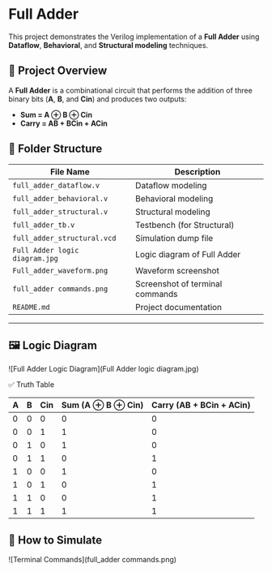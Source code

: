 # Full Adder 

This project demonstrates the Verilog implementation of a **Full Adder** using **Dataflow**, **Behavioral**, and **Structural modeling** techniques.

## 📝 Project Overview

A **Full Adder** is a combinational circuit that performs the addition of three binary bits (**A**, **B**, and **Cin**) and produces two outputs:
- **Sum = A ⊕ B ⊕ Cin**
- **Carry = AB + BCin + ACin**


## 📁 Folder Structure

| File Name                      | Description |
|------------                    |-------------|
| `full_adder_dataflow.v`        | Dataflow modeling |
| `full_adder_behavioral.v`      | Behavioral modeling |
| `full_adder_structural.v`      | Structural modeling |
| `full_adder_tb.v`              | Testbench (for Structural) |
| `full_adder_structural.vcd`    |Simulation dump file |
| `Full Adder logic diagram.jpg` | Logic diagram of Full Adder |
| `Full_adder_waveform.png`      | Waveform screenshot |
| `full_adder commands.png`      | Screenshot of terminal commands|
| `README.md`                    | Project documentation |

---

## 🖼️ Logic Diagram

![Full Adder Logic Diagram](Full Adder logic diagram.jpg)


✅ Truth Table

| A | B | Cin | Sum (A ⊕ B ⊕ Cin) | Carry (AB + BCin + ACin) |
|---|---|-----|---------------------|---------------------------|
| 0 | 0 |  0  |          0          |             0             |
| 0 | 0 |  1  |          1          |             0             |
| 0 | 1 |  0  |          1          |             0             |
| 0 | 1 |  1  |          0          |             1             |
| 1 | 0 |  0  |          1          |             0             |
| 1 | 0 |  1  |          0          |             1             |
| 1 | 1 |  0  |          0          |             1             |
| 1 | 1 |  1  |          1          |             1             |

## 🚀 How to Simulate

![Terminal Commands](full_adder commands.png)
